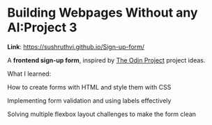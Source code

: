 # Building Webpages Without any AI:Project 3

**Link**: https://sushruthvi.github.io/Sign-up-form/

A **frontend sign-up form**, inspired by [The Odin Project](https://www.theodinproject.com/) project ideas.

What I learned:

How to create forms with HTML and style them with CSS

Implementing form validation and using labels effectively

Solving multiple flexbox layout challenges to make the form clean
